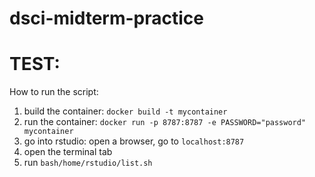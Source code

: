 # dsci-midterm-practice

# TEST:
How to run the script:
1. build the container: `docker build -t mycontainer`
2. run the container: `docker run -p 8787:8787 -e PASSWORD="password" mycontainer`
3. go into rstudio: open a browser, go to `localhost:8787`
4. open the terminal tab
5. run `bash/home/rstudio/list.sh`